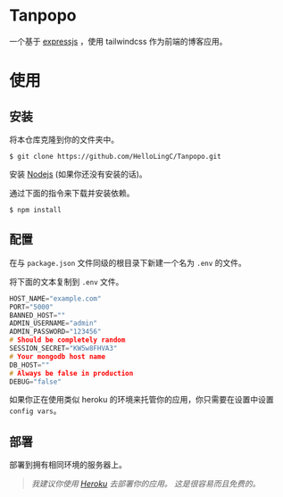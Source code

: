 # Tanpopo
一个基于 [expressjs](https://expressjs.com/) ，使用 tailwindcss 作为前端的博客应用。

# 使用
## 安装
将本仓库克隆到你的文件夹中。

`$ git clone https://github.com/HelloLingC/Tanpopo.git`

安装 [Nodejs](https://nodejs.org/) (如果你还没有安装的话)。

通过下面的指令来下载并安装依赖。

`$ npm install`

## 配置

在与 `package.json` 文件同级的根目录下新建一个名为 `.env` 的文件。

将下面的文本复制到 `.env` 文件。
```c
HOST_NAME="example.com"
PORT="5000"
BANNED_HOST=""
ADMIN_USERNAME="admin"
ADMIN_PASSWORD="123456"
# Should be completely random
SESSION_SECRET="KW5w8FHVA3"
# Your mongodb host name
DB_HOST=""
# Always be false in production
DEBUG="false"
```

如果你正在使用类似 heroku 的环境来托管你的应用，你只需要在设置中设置 `config vars`。

## 部署

部署到拥有相同环境的服务器上。

> _我建议你使用 [Heroku](https://www.heroku.com/) 去部署你的应用。
这是很容易而且免费的。_
